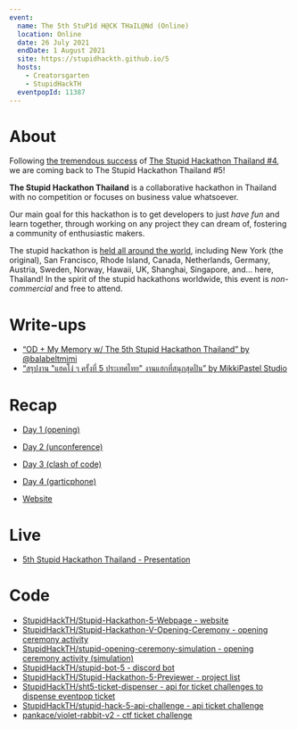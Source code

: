 ```yaml
---
event:
  name: The 5th StuP1d H@CK THaIL@Nd (Online)
  location: Online
  date: 26 July 2021
  endDate: 1 August 2021
  site: https://stupidhackth.github.io/5
  hosts:
    - Creatorsgarten
    - StupidHackTH
  eventpopId: 11387
---
```


# About

Following [the tremendous success](https://stupidhackth.github.io/4/) of [The Stupid Hackathon Thailand #4](sht4), we are coming back to The Stupid Hackathon Thailand #5!

**The Stupid Hackathon Thailand** is a collaborative hackathon in Thailand with no competition or focuses on business value whatsoever.

Our main goal for this hackathon is to get developers to just _have fun_ and learn together, through working on any project they can dream of, fostering a community of enthusiastic makers.

The stupid hackathon is [held all around the world](https://gist.github.com/cheeaun/c3fe6cbb11aef1e146a3474dccf63b87), including New York (the original), San Francisco, Rhode Island, Canada, Netherlands, Germany, Austria, Sweden, Norway, Hawaii, UK, Shanghai, Singapore, and… here, Thailand! In the spirit of the stupid hackathons worldwide, this event is _non-commercial_ and free to attend.

# Write-ups

- [“OD + My Memory w/ The 5th Stupid Hackathon Thailand” by @balabeltmimi](https://balabeltmimi.medium.com/od-my-memory-w-the-5th-stupid-hackathon-thailand-6914ba8b5d34)
- [“สรุปงาน "แฮคโง่ ๆ ครั้งที่ 5 ประเทศไทย" งานแฮกที่สนุกสุดปั่น” by MikkiPastel Studio](https://www.mikkipastel.com/the-5th-stupid-hackathon-thailand/)

# Recap

- [Day 1 (opening)](https://www.facebook.com/StupidHackTH/posts/1488014734864761)
- [Day 2 (unconference)](https://www.facebook.com/StupidHackTH/videos/2644853965818704/)
- [Day 3 (clash of code)](https://www.facebook.com/StupidHackTH/posts/1489738044692430)
- [Day 4 (garticphone)](https://www.facebook.com/StupidHackTH/posts/1490028547996713)

- [Website](https://stupidhackth.github.io/5/)

# Live

- [5th Stupid Hackathon Thailand - Presentation](https://www.facebook.com/events/616627022651912)

# Code

- [StupidHackTH/Stupid-Hackathon-5-Webpage - website](https://github.com/StupidHackTH/Stupid-Hackathon-5-Webpage)
- [StupidHackTH/Stupid-Hackathon-V-Opening-Ceremony - opening ceremony activity](https://github.com/StupidHackTH/Stupid-Hackathon-V-Opening-Ceremony)
- [StupidHackTH/stupid-opening-ceremony-simulation - opening ceremony activity (simulation)](https://github.com/StupidHackTH/stupid-opening-ceremony-simulation)
- [StupidHackTH/stupid-bot-5 - discord bot](https://github.com/StupidHackTH/stupid-bot-5)
- [StupidHackTH/Stupid-Hackathon-5-Previewer - project list](https://github.com/StupidHackTH/Stupid-Hackathon-5-Previewer)
- [StupidHackTH/sht5-ticket-dispenser - api for ticket challenges to dispense eventpop ticket](https://github.com/StupidHackTH/sht5-ticket-dispenser)
- [StupidHackTH/stupid-hack-5-api-challenge - api ticket challenge](https://github.com/StupidHackTH/stupid-hack-5-api-challenge)
- [pankace/violet-rabbit-v2 - ctf ticket challenge](https://github.com/pankace/violet-rabbit-v2)
